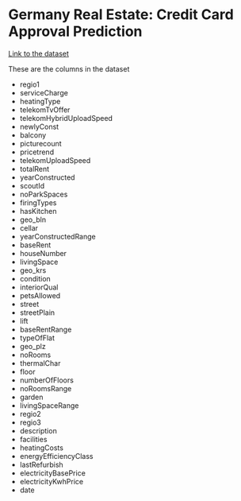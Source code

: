 # Germany Real Estate: Credit Card Approval Prediction

[Link to the dataset](https://www.kaggle.com/corrieaar/apartment-rental-offers-in-germany)

These are the columns in the dataset
- regio1
- serviceCharge
- heatingType
- telekomTvOffer
- telekomHybridUploadSpeed
- newlyConst
- balcony
- picturecount
- pricetrend
- telekomUploadSpeed
- totalRent
- yearConstructed
- scoutId
- noParkSpaces
- firingTypes
- hasKitchen
- geo_bln
- cellar
- yearConstructedRange
- baseRent
- houseNumber
- livingSpace
- geo_krs
- condition
- interiorQual
- petsAllowed
- street
- streetPlain
- lift
- baseRentRange
- typeOfFlat
- geo_plz
- noRooms
- thermalChar
- floor
- numberOfFloors
- noRoomsRange
- garden
- livingSpaceRange
- regio2
- regio3
- description
- facilities
- heatingCosts
- energyEfficiencyClass
- lastRefurbish
- electricityBasePrice
- electricityKwhPrice
- date
